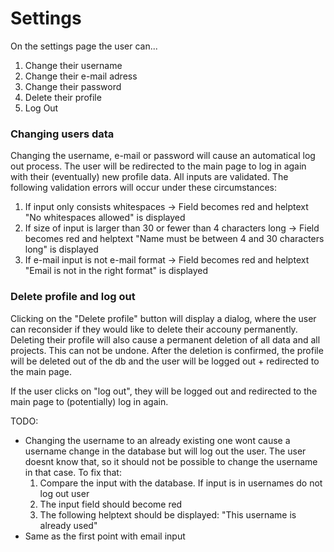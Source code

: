 # Settings

On the settings page the user can...
1. Change their username
2. Change their e-mail adress
3. Change their password
4. Delete their profile
5. Log Out

### Changing users data

Changing the username, e-mail or password will cause an automatical log out process. The user will be redirected to the main page to log in again with their (eventually) new profile data. 
All inputs are validated.
The following validation errors will occur under these circumstances:

1. If input only consists whitespaces -> Field becomes red and helptext "No whitespaces allowed" is displayed
2. If size of input is larger than 30 or fewer than 4 characters long -> Field becomes red and helptext "Name must be between 4 and 30 characters long" is displayed
3. If e-mail input is not e-mail format -> Field becomes red and helptext "Email is not in the right format" is displayed

### Delete profile and log out
Clicking on the "Delete profile" button will display a dialog, where the user can reconsider if they would like to delete their accouny permanently. Deleting their profile will also cause a permanent deletion of all data and all projects. This can not be undone. After the deletion is confirmed, the profile will be deleted out of the db and the user will be logged out + redirected to the main page.

If the user clicks on "log out", they will be logged out and redirected to the main page to (potentially) log in again.


TODO: 

- Changing the username to an already existing one wont cause a username change in the database but will log out the user. The user doesnt know that, so it should not be possible to change the username in that case. To fix that: 
  1. Compare the input with the database. If input is in usernames do not log out user
  2. The input field should become red
  3. The following helptext should be displayed: "This username is already used"
- Same as the first point with email input